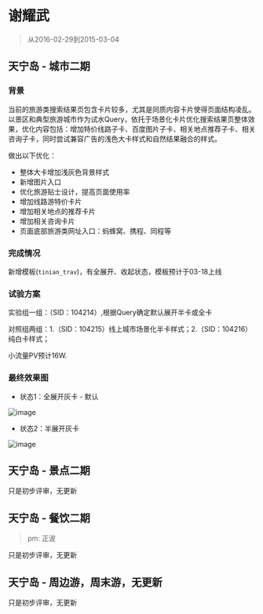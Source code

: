 # 谢耀武

> 从2016-02-29到2015-03-04

## 天宁岛 - 城市二期

### 背景

当前的旅游类搜索结果页包含卡片较多，尤其是同质内容卡片使得页面结构凌乱。以景区和典型旅游城市作为试水Query，依托于场景化卡片优化搜索结果页整体效果，优化内容包括：增加特价线路子卡、百度图片子卡、相关地点推荐子卡、相关咨询子卡，同时尝试兼容广告的浅色大卡样式和自然结果融合的样式。

做出以下优化：

* 整体大卡增加浅灰色背景样式
* 新增图片入口
* 优化旅游贴士设计，提高页面使用率
* 增加线路游特价卡片
* 增加相关地点的推荐卡片
* 增加相关咨询卡片
* 页面底部旅游类网址入口：蚂蜂窝、携程、同程等

### 完成情况

新增模板(`tinian_trav`)，有全展开、收起状态，模板预计于03-18上线

### 试验方案

实验组一组：（SID：104214）,根据Query确定默认展开半卡或全卡

对照组两组：1.（SID：104215）线上城市场景化半卡样式；2.（SID：104216）纯白卡样式；

小流量PV预计16W.

### 最终效果图


* 状态1：全展开灰卡 - 默认

![image](http://gitlab.baidu.com/psfe/ala-weeklyreport/uploads/53afe9667fb48548d96a2dae970893a2/image.png)

* 状态2：半展开灰卡

![image](http://gitlab.baidu.com/psfe/ala-weeklyreport/uploads/424be15dc7e087a2965bbbe0e36b8547/image.png)


## 天宁岛 - 景点二期

只是初步评审，无更新

## 天宁岛 - 餐饮二期

> pm: 正波

只是初步评审，无更新

## 天宁岛 - 周边游，周末游，无更新

只是初步评审，无更新

